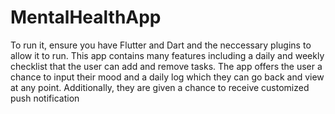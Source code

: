 # MentalHealthApp
To run it, ensure you have Flutter and Dart and the neccessary plugins to allow it to run. 
This app contains many features including a daily and weekly checklist that the user can add and remove tasks. The app offers the user a chance to input their mood and a daily log which they can go back and view at any point. Additionally, they are given a chance to receive customized push notification
